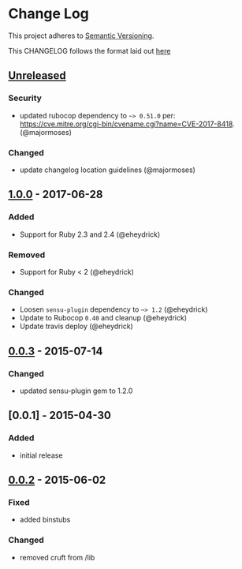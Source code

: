 # Change Log
This project adheres to [Semantic Versioning](http://semver.org/).

This CHANGELOG follows the format laid out [here](https://github.com/sensu-plugins/community/blob/master/HOW_WE_CHANGELOG.md)

## [Unreleased]

### Security
- updated rubocop dependency to `~> 0.51.0` per: https://cve.mitre.org/cgi-bin/cvename.cgi?name=CVE-2017-8418. (@majormoses)

### Changed
- update changelog location guidelines (@majormoses)

## [1.0.0] - 2017-06-28
### Added
- Support for Ruby 2.3 and 2.4 (@eheydrick)

### Removed
- Support for Ruby < 2 (@eheydrick)

### Changed
- Loosen `sensu-plugin` dependency to `~> 1.2` (@eheydrick)
- Update to Rubocop `0.40` and cleanup (@eheydrick)
- Update travis deploy (@eheydrick)

## [0.0.3] - 2015-07-14
### Changed
- updated sensu-plugin gem to 1.2.0

## [0.0.1] - 2015-04-30

### Added
- initial release

## [0.0.2] - 2015-06-02

### Fixed
- added binstubs

### Changed
- removed cruft from /lib

[Unreleased]: https://github.com/sensu-plugins/sensu-plugins-bluepill/compare/1.0.0...HEAD
[1.0.0]: https://github.com/sensu-plugins/sensu-plugins-bluepill/compare/0.0.3...1.0.0
[0.0.3]: https://github.com/sensu-plugins/sensu-plugins-bluepill/compare/0.0.2...0.0.3
[0.0.2]: https://github.com/sensu-plugins/sensu-plugins-bluepill/compare/0.0.1...0.0.2
